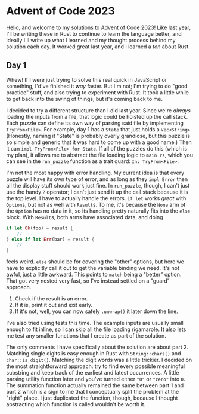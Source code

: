 # Advent of Code 2023

Hello, and welcome to my solutions to Advent of Code 2023! Like last year, I'll
be writing these in Rust to continue to learn the language better, and ideally
I'll write up what I learned and my thought process behind my solution each day.
It worked great last year, and I learned a _ton_ about Rust.

## Day 1
Whew! If I were just trying to solve this real quick in JavaScript or something,
I'd've finished it _way_ faster. But I'm not; I'm trying to do "good practice"
stuff, and also trying to experiment with Rust. It took a little while to get
back into the swing of things, but it's coming back to me.

I decided to try a different structure than I did last year. Since we're
_always_ loading the inputs from a file, that logic could be hoisted up the call
stack. Each puzzle can define its own way of parsing said file by implementing
`TryFrom<File>`. For example, day 1 has a `State` that just holds a
`Vec<String>`. (Honestly, naming it "State" is probably overly grandiose, but
this puzzle is so simple and generic that it was hard to come up with a good
name.) Then it can `impl TryFrom<File> for State`. If all of the puzzles do this
(which is my plan), it allows me to abstract the file loading logic to
`main.rs`, which you can see in the `run_puzzle` function as a trait guard:
`In: TryFrom<File>`.

I'm not the most happy with error handling. My current idea is that every puzzle
will have its own type of error, and as long as they `impl Error` then all the
display stuff should work just fine. In `run_puzzle`, though, I can't just use
the handy `?` operator; I can't just send it up the call stack because it is the
top level. I have to actually handle the errors. `if let` works _great_ with
`Option`s, but not as well with `Result`s. To me, it's because the `None` arm of
the `Option` has no data in it, so its handling pretty naturally fits into the
`else` block. With `Result`s, both arms have associated data, and doing

```rust
if let Ok(foo) = result {
    // ...
} else if let Err(bar) = result {
    // ...
}
```

feels weird. `else` should be for covering the "other" options, but here we have
to explicitly call it out to get the variable binding we need. It's not awful,
just a little awkward. This points to `match` being a "better" option. That got
very nested very fast, so I've instead settled on a "guard" approach.

1. Check if the result is an error.
1. If it is, print it out and exit early.
1. If it's not, well, you can now safely `.unwrap()` it later down the line.

I've also tried using tests this time. The example inputs are usually small
enough to fit inline, so I can skip all the file loading rigamarole. It also
lets me test any smaller functions that I create as part of the solution.

The only comments I have specifically about the solution are about part 2.
Matching single digits is easy enough in Rust with `String::chars()` and
`char::is_digit()`. Matching the digit words was a little trickier. I decided on
the most straightforward approach: try to find every possible meaningful
substring and keep track of the earliest and latest occurrences. A little
parsing utility function later and you've turned either `"0"` or `"zero"` into
`0`. The summation function actually remained the same between part 1 and part 2
which is a sign to me that I conceptually split the problem at the "right"
place. I just duplicated the function, though, because I thought abstracting
which function is called wouldn't be worth it.
